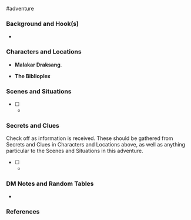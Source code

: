  #adventure 

### Background and Hook(s)

* 

### Characters and Locations

* **Malakar Draksang**.

* **The Biblioplex**

### Scenes and Situations

 - [ ] -

### Secrets and Clues
Check off as information is received. These should be gathered from Secrets and Clues in Characters and Locations above, as well as anything particular to the Scenes and Situations in this adventure.

 - [ ] -

### DM Notes and Random Tables

- 

### References

